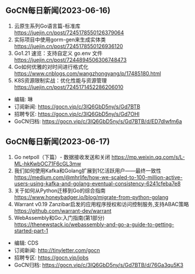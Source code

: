 ## GoCN每日新闻(2023-06-16)

1. 云原生系列Go语言篇-标准库 https://juejin.cn/post/7245178550126379064
2. 实际项目中使用gorm-gen来生成实体类 https://juejin.cn/post/7245178550126936120
3. Go1.21 速览：支持自定义 go.env 文件 https://juejin.cn/post/7244894506306748473
4. Go如何优雅的对时间进行格式化 https://www.cnblogs.com/wangzhongyang/p/17485180.html
5. K8S资源限制实战：优化性能与资源管理 https://juejin.cn/post/7245171452286206010

* 编辑: 琳
* 订阅新闻: https://gocn.vip/c/3lQ6GbD5ny/s/Gd7BTB
* 招聘专区: https://gocn.vip/c/3lQ6GbD5ny/s/Gd7OHl
* GoCN归档: https://gocn.vip/c/3lQ6GbD5ny/s/Gd7BTB/d/ED7dlwfm6a


## GoCN每日新闻(2023-06-17)

1. Go netpoll（下篇）- 数据接收发送和关闭 https://mp.weixin.qq.com/s/L-ML-hkKwbOC71F6cGL3mw
2. 我们如何使用Kafka和Golang扩展到1亿活跃用户——最终一致性 https://medium.com/@mhrlife/how-we-scaled-to-100-million-active-users-using-kafka-and-golang-eventual-consistency-6241cfeba7e8
3. 关于如何从Python迁移到Go的综合指南 https://www.honeybadger.io/blog/migrate-from-python-golang
4. Warrant v0.19 Zanzibar启发的应用程序授权和访问控制服务,支持ABAC策略 https://github.com/warrant-dev/warrant
5. WebAssembly和Go:入门指南(第1部分) https://thenewstack.io/webassembly-and-go-a-guide-to-getting-started-part-1

* 编辑: CDS
* 订阅新闻: http://tinyletter.com/gocn 
* 招聘专区: https://gocn.vip/jobs 
* GoCN归档:  https://gocn.vip/c/3lQ6GbD5ny/s/Gd7BTB/d/76Ga3qu5K3
